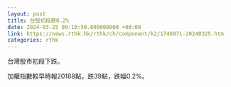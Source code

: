 ```yaml
---
layout: post
title: 台股初段跌0.2%
date: 2024-03-25 09:10:50.000000000 +08:00
link: https://news.rthk.hk/rthk/ch/component/k2/1746071-20240325.htm
categories: rthk
---
```


台灣股市初段下跌。

加權指數較早時報20188點，跌39點，跌幅0.2%。
